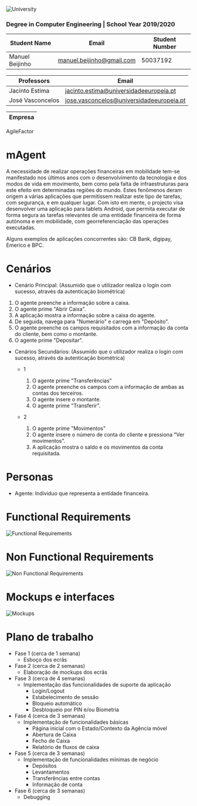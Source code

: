 ![University](https://www.iade.europeia.pt/hs-fs/hubfs/IADE-SITE/static/ue-iade-h75.png?width=444&name=ue-iade-h75.png)

### Degree in Computer Engineering | School Year 2019/2020 


Student Name | Email | Student Number
------------ | ------------- | -------------
Manuel Beijinho | manuel.beijinho@gmail.com | 50037192

Professors | Email 
------------ | ------------- 
Jacinto Estima | jacinto.estima@universidadeeuropeia.pt 
José Vasconcelos | jose.vasconcelos@universidadeeuropeia.pt

Empresa |
--------|
AgileFactor

# mAgent
A necessidade de realizar operações financeiras em mobilidade tem-se manifestado nos últimos anos com o desenvolvimento da tecnologia e dos modos de vida em movimento, bem como pela falta de infraestruturas para este efeito em determinadas regiões do mundo. Estes fenômenos deram origem a várias aplicações que permitissem realizar este tipo de tarefas, com segurança, e em qualquer lugar.
Com isto em mente, o projecto visa desenvolver uma aplicação para tablets Android, que permita executar de forma segura as tarefas relevantes de uma entidade financeira de forma autónoma e em mobilidade, com georreferenciação das operações executadas.

Alguns exemplos de aplicações concorrentes são: CB Bank, digipay, Emerico e BPC.

# Cenários
- Cenário Principal: (Assumido que o utilizador realiza o login com sucesso, através da autenticação biométrica)
1. O agente preenche a informação sobre a caixa.
2. O agente prime "Abrir Caixa".
3. A aplicação mostra a informação sobre a caixa do agente.
4. De seguida, navega para "Numerário" e carrega em "Depósito".
5. O agente preenche os campos requisitados com a informação da conta do cliente, bem como o montante.
6. O agente prime "Depositar".

- Cenários Secundários: (Assumido que o utilizador realiza o login com sucesso, através da autenticação biométrica)
  - 1
    1. O agente prime "Transferências"
    2. O agente preenche os campos com a informação de ambas as contas dos terceiros.
    3. O agente insere o montante.
    4. O agente prime "Transferir".
 
  - 2
    1. O agente prime "Movimentos"
    2. O agente insere o número de conta do cliente e pressiona "Ver movimentos".
    3. A aplicação mostra o saldo e os movimentos da conta requisitada.

# Personas
- Agente: Individuo que representa a entidade financeira.

# Functional Requirements
![Functional Requirements](https://github.com/manuelbpc/mAgent/blob/master/2nd%20Delivery/FR_NFR_PNG/FRV1.png)

# Non Functional Requirements
![Non Functional Requirements](https://github.com/manuelbpc/mAgent/blob/master/2nd%20Delivery/FR_NFR_PNG/NFRV2.png)

# Mockups e interfaces
![Mockups](https://github.com/manuelbpc/mAgent/blob/master/2nd%20Delivery/Interfaces/mixed_interfacev2.jpg)


# Plano de trabalho
- Fase 1 (cerca de 1 semana)
  - Esboço dos ecrãs
- Fase 2 (cerca de 2 semanas)
  - Elaboração de mockups dos ecrãs
- Fase 3 (cerca de 4 semanas)
  - Implementação das funcionalidades de suporte da aplicação
    - Login/Logout
    - Estabelecimento de sessão
    - Bloqueio automático
    - Desbloqueio por PIN e/ou Biometria
- Fase 4 (cerca de 3 semanas)
  - Implementação de funcionalidades básicas
    - Página inicial com o Estado/Contexto da Agência móvel
    - Abertura de Caixa
    - Fecho de Caixa
    - Relatório de fluxos de caixa
- Fase 5 (cerca de 3 semanas)
  - Implementação de funcionalidades mínimas de negócio
    - Depósitos
    - Levantamentos
    - Transferências entre contas
    - Informação de conta
- Fase 6 (cerca de 3 semanas)
   - Debugging
    

